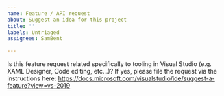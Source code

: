 ```yaml
---
name: Feature / API request
about: Suggest an idea for this project
title: ''
labels: Untriaged
assignees: SamBent

---
```


Is this feature request related specifically to tooling in Visual Studio (e.g. XAML Designer, Code editing, etc...)? If yes, please file the request via the instructions here: https://docs.microsoft.com/visualstudio/ide/suggest-a-feature?view=vs-2019

<!-- Read https://github.com/dotnet/wpf/blob/main/Documentation/issue-guide.md -->
